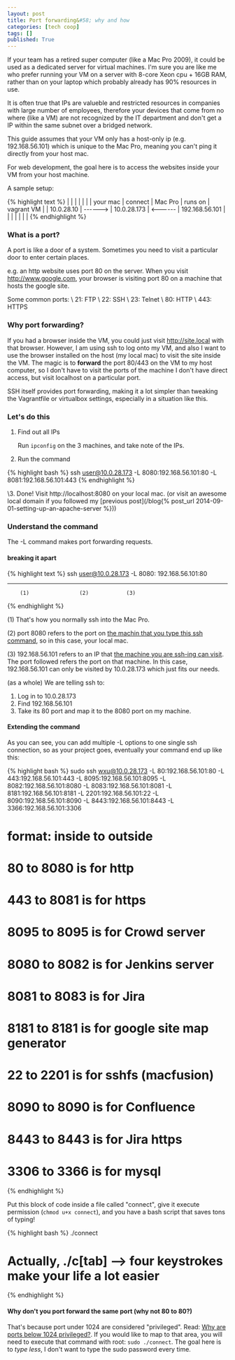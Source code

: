 ```yaml
---
layout: post
title: Port forwarding&#58; why and how
categories: [tech coop]
tags: []
published: True
---
```


If your team has a retired super computer (like a Mac Pro 2009), it could be used as a dedicated server for virtual machines. I'm sure you are like me who prefer running your VM on a server with 8-core Xeon cpu + 16GB RAM, rather than on your laptop which probably already has 90% resources in use.

It is often true that IPs are valueble and restricted resources in companies with large number of employees, therefore your devices that come from no where (like a VM) are not recognized by the IT department and don't get a IP within the same subnet over a bridged network.

This guide assumes that your VM only has a host-only ip (e.g. 192.168.56.101) which is unique to the Mac Pro, meaning you can't ping it directly from your host mac.

For web development, the goal here is to access the websites inside your VM from your host machine.

A sample setup:

{% highlight text %}
|            |         |             |          |                |
| your mac   | connect |   Mac Pro   | runs on  |   vagrant VM   |
| 10.0.28.10 | ------> | 10.0.28.173 | <------  | 192.168.56.101 |
|            |         |             |          |                |
{% endhighlight %}

### What is a port?

A port is like a door of a system. Sometimes you need to visit a particular door to enter certain places. 

e.g. an http website uses port 80 on the server.
When you visit http://www.google.com, your browser is visiting port 80 on a machine that hosts the google site.

Some common ports: \\
21: FTP \\
22: SSH \\
23: Telnet \\
80: HTTP \\
443: HTTPS 

### Why port forwarding?

If you had a browser inside the VM, you could just visit http://site.local with that browser. However, I am using ssh to log onto my VM, and also I want to use the browser installed on the host (my local mac) to visit the site inside the VM. The magic is to **forward** the port 80/443 on the VM to my host computer, so I don't have to visit the ports of the machine I don't have direct access, but visit localhost on a particular port.

SSH itself provides port forwarding, making it a lot simpler than tweaking the Vagrantfile or virtualbox settings, especially in a situation like this.

### Let's do this

1. Find out all IPs

   Run `ipconfig` on the 3 machines, and take note of the IPs.

2. Run the command

{% highlight bash %}
ssh user@10.0.28.173 -L 8080:192.168.56.101:80 -L 8081:192.168.56.101:443
{% endhighlight %}

\3. Done!
   Visit http://localhost:8080 on your local mac. (or visit an awesome local domain if you followed my [previous post](/blog{% post_url 2014-09-01-setting-up-an-apache-server %}))

### Understand the command

The -L command makes port forwarding requests.

#### breaking it apart

{% highlight text %}
ssh user@10.0.28.173    -L 8080:    192.168.56.101:80
---------------------   ---------   ------------------
        (1)                (2)            (3)
{% endhighlight %}

(1) That's how you normally ssh into the Mac Pro.

(2) port 8080 refers to the port on <u>the machin that you type this ssh command</u>, so in this case, your local mac.

(3) 192.168.56.101 refers to an IP that <u>the machine you are ssh-ing can visit</u>. The port followed refers the port on that machine. In this case, 192.168.56.101 can only be visited by 10.0.28.173 which just fits our needs.

(as a whole) 
We are telling ssh to: 
1. Log in to 10.0.28.173
2. Find 192.168.56.101
3. Take its 80 port and map it to the 8080 port on my machine.

#### Extending the command

As you can see, you can add multiple -L options to one single ssh connection, so as your project goes, eventually your command end up like this:

{% highlight bash %}
sudo ssh wxu@10.0.28.173 -L 80:192.168.56.101:80 -L 443:192.168.56.101:443 -L 8095:192.168.56.101:8095 -L 8082:192.168.56.101:8080 -L 8083:192.168.56.101:8081 -L 8181:192.168.56.101:8181 -L 2201:192.168.56.101:22 -L 8090:192.168.56.101:8090 -L 8443:192.168.56.101:8443 -L 3366:192.168.56.101:3306
# format: inside to outside
# 80   to 8080 is for http
# 443  to 8081 is for https
# 8095 to 8095 is for Crowd server
# 8080 to 8082 is for Jenkins server
# 8081 to 8083 is for Jira
# 8181 to 8181 is for google site map generator
# 22   to 2201 is for sshfs (macfusion)
# 8090 to 8090 is for Confluence
# 8443 to 8443 is for Jira https
# 3306 to 3366 is for mysql
{% endhighlight %}

Put this block of code inside a file called "connect", give it execute permission (`chmod u+x connect`), and you have a bash script that saves tons of typing!

{% highlight bash %}
./connect
# Actually, ./c[tab] --> four keystrokes make your life a lot easier
{% endhighlight %}

#### Why don't you port forward the same port (why not 80 to 80?)
That's because port under 1024 are considered "privileged". Read: [Why are ports below 1024 privileged?](http://stackoverflow.com/questions/10182798/why-are-ports-below-1024-privileged). If you would like to map to that area, you will need to execute that command with root: `sudo ./connect`. The goal here is to *type less*, I don't want to type the sudo password every time.